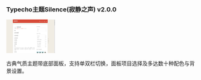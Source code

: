 ### Typecho主题Silence(寂静之声) v2.0.0

![screenshot](screenshot.png)

古典气质主题带底部面板，支持单双栏切换，面板项目选择及多达数十种配色与背景设置。
